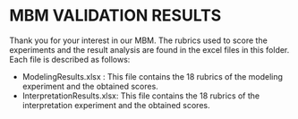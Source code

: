 # MBM VALIDATION RESULTS

Thank you for your interest in our MBM. The rubrics used to score the experiments and the result analysis are found in the excel files in this folder. 
Each file is described as follows:

* ModelingResults.xlsx : This file contains the 18 rubrics of the modeling experiment and the obtained scores.
* InterpretationResults.xlsx: This file contains the 18 rubrics of the interpretation experiment and the obtained scores.
